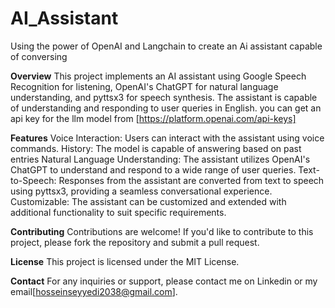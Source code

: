 # AI_Assistant
Using the power of OpenAI and Langchain to create an Ai assistant capable of conversing 

**Overview**
This project implements an AI assistant using Google Speech Recognition for listening, OpenAI's ChatGPT for natural language understanding, and pyttsx3 for speech synthesis. The assistant is capable of understanding and responding to user queries in English.
you can get an api key for the llm model from [https://platform.openai.com/api-keys]

**Features**
Voice Interaction: Users can interact with the assistant using voice commands.
History: The model is capable of answering based on past entries
Natural Language Understanding: The assistant utilizes OpenAI's ChatGPT to understand and respond to a wide range of user queries.
Text-to-Speech: Responses from the assistant are converted from text to speech using pyttsx3, providing a seamless conversational experience.
Customizable: The assistant can be customized and extended with additional functionality to suit specific requirements.

**Contributing**
Contributions are welcome! If you'd like to contribute to this project, please fork the repository and submit a pull request.

**License**
This project is licensed under the MIT License.

**Contact**
For any inquiries or support, please contact me on Linkedin or my email[hosseinseyyedi2038@gmail.com].
